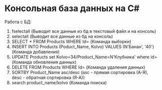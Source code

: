 # Консольная база данных на C#

Работа с БД:

<ol>
<li>fselectall (Выводит все данные из бд в текстовый файл и на консоль)</li>
<li>selectall (Выводит все данные из бд на консоль)</li>
<li>SELECT * FROM Products WHERE Id= (Команда выборки)</li>
<li>INSERT INTO Products (Poduct_Name, Kolvo) VALUES (N'Банан', '40') (Команда добавления)</li>
<li>UPDATE Products set Kolvo=34/Product_Name=N'Клубника' where id= (Команда обновления данных)</li>
<li>DELETE FROM Products WHERE Id= (Команда удаления данных)</li>
<li>SORTBY Product_Name asc/desc (asc - прямая сортировка (А-Я), desc - обратная сортировка (Я-А))</li>
<li>search product_name/kolvo (Команда поиска)</li>
</ol>
